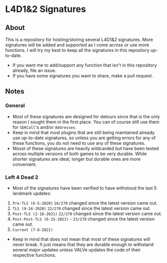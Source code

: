 # L4D1&2 Signatures

## About
This is a repository for hosting/storing several L4D1&2 signatures. More signatures will be added and supported as I come across or use more functions. I will try my best to keep all the signatures in this repository up-to-date.

- If you want me to add/support any function that isn't in this repository already, file an issue.
- If you have some signatures you want to share, make a pull request.

## Notes

### General
- Most of these signatures are designed for detours since that is the only reason I sought them in the first place. You can of course still use them for `SDKCall`'s and/or `Addresses`.
- Keep in mind that most plugins that are still being maintained already use up-to-date signatures, so unless you are getting errors for any of these functions, you do not need to use any of these signatures.
- Mosst of these signatures are heavily wildcarded but have been tested across multiple versions of both games to be very durable. While shorter signatures are ideal, longer but durable ones are more convenient.

### Left 4 Dead 2
- Most of the signatures have been verified to have withstood the last 5 landmark updates:
1. `Pre-TLS (6-5-2020)` `26/270` changed since the latest version came out.
2. `TLS (9-24-2020)` `22/270` changed since the latest version came out.
3. `Post-TLS (2-18-2021)` `22/270` changed since the latest version came out.
4. `Post-Post-TLS (6-15-2021)` - `23/270` changed since the latest version came out.
5. `Current (7-8-2021)`
- Keep in mind that does not mean that most of these signatures will never break. It just means that they are durable enough to withstand several major updates unless VALVe updates the code of their respective functions.
